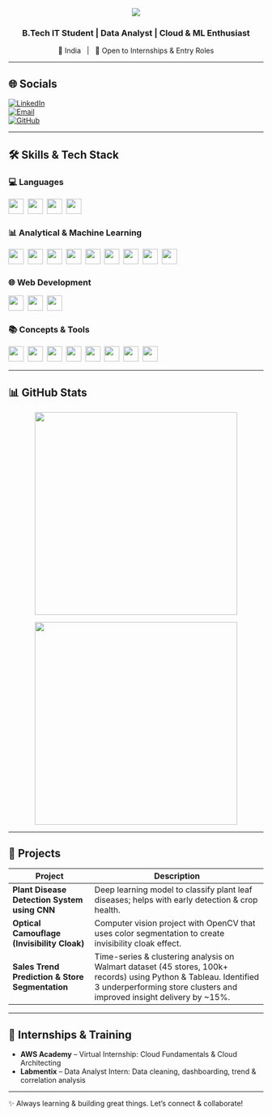 <p align="center">
  <img src="https://capsule-render.vercel.app/api?type=waving&color=0:ff7eb3,100:6a11cb&height=120&section=header&text=Hey%20There!%20I'm%20Aryan%20Verma&fontSize=30&fontColor=ffffff&animation=fadeIn" />
</p>



<h3 align="center">B.Tech IT Student | Data Analyst | Cloud & ML Enthusiast</h3>

<p align="center">
  📍 India &nbsp;&nbsp;|&nbsp;&nbsp; 💼 Open to Internships & Entry Roles
</p>

---

## 🌐 Socials

[![LinkedIn](https://img.shields.io/badge/LinkedIn-AryanVerma19-blue?logo=linkedin)](https://www.linkedin.com/in/aryan-verma19)  
[![Email](https://img.shields.io/badge/Email-aryanverma19%40gmail.com-red?logo=gmail)](mailto:aryanverma19@gmail.com)  
[![GitHub](https://img.shields.io/badge/GitHub-Aryanverma19-black?logo=github)](https://github.com/Aryanverma19)




---

## 🛠 Skills & Tech Stack
 

### 💻 Languages  
<img src="https://img.shields.io/badge/Java-007396?logo=java&logoColor=white" height="30">&nbsp;
<img src="https://img.shields.io/badge/Python-3776AB?logo=python&logoColor=white" height="30">&nbsp;
<img src="https://img.shields.io/badge/C-A8B9CC?logo=c&logoColor=white" height="30">&nbsp;
<img src="https://img.shields.io/badge/Problem%20Solving-FF6F00?logo=google&logoColor=white" height="30">&nbsp;

### 📊 Analytical & Machine Learning  
<img src="https://img.shields.io/badge/SQL-003B57?logo=postgresql&logoColor=white" height="30">&nbsp;
<img src="https://img.shields.io/badge/Power%20BI-F2C811?logo=powerbi&logoColor=black" height="30">&nbsp;
<img src="https://img.shields.io/badge/Excel-217346?logo=microsoft-excel&logoColor=white" height="30">&nbsp;
<img src="https://img.shields.io/badge/Tableau-E97627?logo=tableau&logoColor=white" height="30">&nbsp;
<img src="https://img.shields.io/badge/Pandas-150458?logo=pandas&logoColor=white" height="30">&nbsp;
<img src="https://img.shields.io/badge/NumPy-013243?logo=numpy&logoColor=white" height="30">&nbsp;
<img src="https://img.shields.io/badge/Linear%20Regression-FF6F61?logo=scikit-learn&logoColor=white" height="30">&nbsp;
<img src="https://img.shields.io/badge/Clustering-1E90FF?logo=scikit-learn&logoColor=white" height="30">&nbsp;
<img src="https://img.shields.io/badge/Logistic%20Regression-FF1493?logo=scikit-learn&logoColor=white" height="30">&nbsp;

### 🌐 Web Development  
<img src="https://img.shields.io/badge/HTML5-E34F26?logo=html5&logoColor=white" height="30">&nbsp;
<img src="https://img.shields.io/badge/CSS3-1572B6?logo=css3&logoColor=white" height="30">&nbsp;
<img src="https://img.shields.io/badge/JavaScript-F7DF1E?logo=javascript&logoColor=black" height="30">&nbsp;

### 📚 Concepts & Tools  
<img src="https://img.shields.io/badge/DSA-008080?logo=codeforces&logoColor=white" height="30">&nbsp;
<img src="https://img.shields.io/badge/OOPS-000000?logo=object-oriented-programming&logoColor=white" height="30">&nbsp;
<img src="https://img.shields.io/badge/Salesforce-00A1E0?logo=salesforce&logoColor=white" height="30">&nbsp;
<img src="https://img.shields.io/badge/SDLC-FF4500?logo=devdotto&logoColor=white" height="30">&nbsp;
<img src="https://img.shields.io/badge/UML%20Diagrams-4682B4?logo=uml&logoColor=white" height="30">&nbsp;
<img src="https://img.shields.io/badge/RDBMS-00618A?logo=databricks&logoColor=white" height="30">&nbsp;
<img src="https://img.shields.io/badge/Networking%20Basics-228B22?logo=cisco&logoColor=white" height="30">&nbsp;
<img src="https://img.shields.io/badge/Git-F05032?logo=git&logoColor=white" height="30">&nbsp;

---

## 📊 GitHub Stats

<p align="center">
  <img src="https://github-readme-stats.vercel.app/api?username=Aryanverma19&show_icons=true&theme=radical&hide_rank=false" width="400" />
</p>

<p align="center">
  <img src="https://github-readme-streak-stats.herokuapp.com?user=Aryanverma19&theme=radical" width="400" />
</p>

---

## 🚀 Projects

| Project | Description |
|--------|-------------|
| **Plant Disease Detection System using CNN** | Deep learning model to classify plant leaf diseases; helps with early detection & crop health. |
| **Optical Camouflage (Invisibility Cloak)** | Computer vision project with OpenCV that uses color segmentation to create invisibility cloak effect. |
| **Sales Trend Prediction & Store Segmentation** | Time-series & clustering analysis on Walmart dataset (45 stores, 100k+ records) using Python & Tableau. Identified 3 underperforming store clusters and improved insight delivery by ~15%. |

---

## 🎯 Internships & Training

- **AWS Academy** – Virtual Internship: Cloud Fundamentals & Cloud Architecting  
- **Labmentix** – Data Analyst Intern: Data cleaning, dashboarding, trend & correlation analysis  

---

✨ Always learning & building great things. Let’s connect & collaborate!

